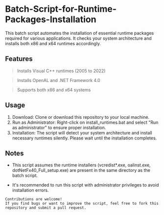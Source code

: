 # Batch-Script-for-Runtime-Packages-Installation
This batch script automates the installation of essential runtime packages required for various applications. It checks your system architecture and installs both x86 and x64 runtimes accordingly.

## Features

> Installs Visual C++ runtimes (2005 to 2022)

> Installs OpenAL and .NET Framework 4.0

> Supports both x86 and x64 systems

## Usage
1. Download: Clone or download this repository to your local machine.
2. Run as Administrator: Right-click on install_runtimes.bat and select "Run as administrator" to ensure proper installation.
3. Installation: The script will detect your system architecture and install necessary runtimes silently. Please wait until the installation completes.

## Notes
- This script assumes the runtime installers (vcredist*.exe, oalinst.exe, dotNetFx40_Full_setup.exe) are present in the same directory as the batch script.

- It's recommended to run this script with administrator privileges to avoid installation errors.


```
Contributions are welcome!
If you find bugs or want to improve the script, feel free to fork this repository and submit a pull request.
```
